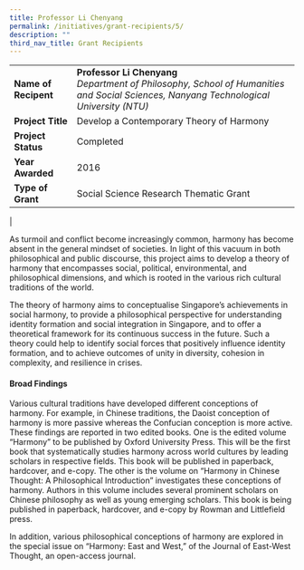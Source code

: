 ```yaml
---
title: Professor Li Chenyang
permalink: /initiatives/grant-recipients/5/
description: ""
third_nav_title: Grant Recipients
---
```

|  |  |
|---|---|
| **Name of Recipent** | **Professor Li Chenyang**<br>_Department of Philosophy, School of Humanities and Social Sciences, Nanyang Technological University (NTU)_ |
| **Project Title** | Develop a Contemporary Theory of Harmony |
| **Project Status** | Completed |
| **Year Awarded** | 2016 |
| **Type of Grant** | Social Science Research Thematic Grant |
|

As turmoil and conflict become increasingly common, harmony has become absent in the general mindset of societies. In light of this vacuum in both philosophical and public discourse, this project aims to develop a theory of harmony that encompasses social, political, environmental, and philosophical dimensions, and which is rooted in the various rich cultural traditions of the world. 

The theory of harmony aims to conceptualise Singapore’s achievements in social harmony, to provide a philosophical perspective for understanding identity formation and social integration in Singapore, and to offer a theoretical framework for its continuous success in the future. Such a theory could help to identify social forces that positively influence identity formation, and to achieve outcomes of unity in diversity, cohesion in complexity, and resilience in crises.

#### **Broad Findings**
Various cultural traditions have developed different conceptions of harmony. For example, in Chinese traditions, the Daoist conception of harmony is more passive whereas the Confucian conception is more active. These findings are reported in two edited books. One is the edited volume “Harmony” to be published by Oxford University Press. This will be the first book that systematically studies harmony across world cultures by leading scholars in respective fields. This book will be published in paperback, hardcover, and e-copy. The other is the volume on “Harmony in Chinese Thought: A Philosophical Introduction” investigates these conceptions of harmony. Authors in this volume includes several prominent scholars on Chinese philosophy as well as young emerging scholars. This book is being published in paperback, hardcover, and e-copy by Rowman and Littlefield press.

In addition, various philosophical conceptions of harmony are explored in the special issue on “Harmony: East and West,” of the Journal of East-West Thought, an open-access journal.